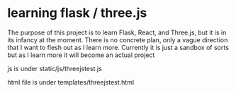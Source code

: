 # learning flask / three.js
 The purpose of this project is to learn Flask, React, and Three.js, but it is in its infancy at the moment.
 There is no concrete plan, only a vague direction that I want to flesh out as I learn more.
 Currently it is just a sandbox of sorts but as I learn more it will become an actual project
 
 
 js is under static/js/threejstest.js
 
 html file is under templates/threejstest.html
